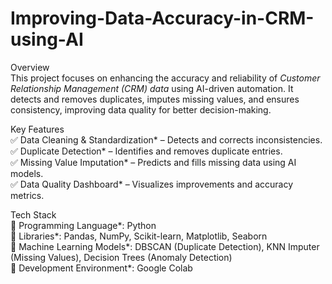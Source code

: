 # Improving-Data-Accuracy-in-CRM-using-AI


Overview  
This project focuses on enhancing the accuracy and reliability of *Customer Relationship Management (CRM) data* using AI-driven automation. It detects and removes duplicates, imputes missing values, and ensures consistency, improving data quality for better decision-making.  

Key Features  
✅ Data Cleaning & Standardization* – Detects and corrects inconsistencies.  
✅ Duplicate Detection* – Identifies and removes duplicate entries.  
✅ Missing Value Imputation* – Predicts and fills missing data using AI models.  
✅ Data Quality Dashboard* – Visualizes improvements and accuracy metrics.  


Tech Stack  
🔹 Programming Language*: Python  
🔹 Libraries*: Pandas, NumPy, Scikit-learn, Matplotlib, Seaborn  
🔹 Machine Learning Models*: DBSCAN (Duplicate Detection), KNN Imputer (Missing Values), Decision Trees (Anomaly Detection)  
🔹 Development Environment*: Google Colab
